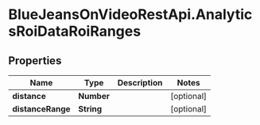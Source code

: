 # BlueJeansOnVideoRestApi.AnalyticsRoiDataRoiRanges

## Properties
Name | Type | Description | Notes
------------ | ------------- | ------------- | -------------
**distance** | **Number** |  | [optional] 
**distanceRange** | **String** |  | [optional] 


